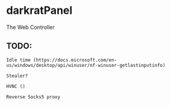 # darkratPanel
The Web Controller 



## TODO:
```
Idle time (https://docs.microsoft.com/en-us/windows/desktop/api/winuser/nf-winuser-getlastinputinfo)

Stealer?

HVNC ()

Reverse Socks5 proxy
